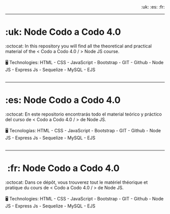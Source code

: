 <div align="end">
  :uk: :es: :fr: 
</div>

<hr>
<h1> :uk: Node Codo a Codo 4.0 </h1>
:octocat: In this repository you will find all the theoretical and practical material of the < Codo a Codo 4.0 / > Node JS course.
<br>
<br> 🖥️ Technologies: HTML - CSS - JavaScript - Bootstrap - GIT - Github - Node JS - Express Js - Sequelize - MySQL - EJS
<br> <br> 
  
<hr>
<h1> :es: Node Codo a Codo 4.0 </h1>
:octocat: En este repositorio encontrarás todo el material teórico y práctico del curso de < Codo a Codo 4.0 / > de Node JS.
<br> 
<br> 🖥️ Tecnologías: HTML - CSS - JavaScript - Bootstrap - GIT - Github - Node JS - Express Js - Sequelize - MySQL - EJS
<br> <br> 

<hr>
<h1> :fr: Node Codo a Codo 4.0 </h1>
:octocat: Dans ce dépôt, vous trouverez tout le matériel théorique et pratique du cours de < Codo a Codo 4.0 / > de Node JS.
<br>
<br> 🖥️ Technologies: HTML - CSS - JavaScript - Bootstrap - GIT - Github - Node JS - Express Js - Sequelize - MySQL - EJS
<br> <br> 
